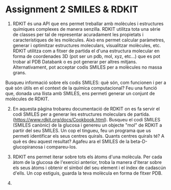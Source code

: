 # Assignment 2 SMILES & RDKIT

1. RDKIT és una API que ens permet treballar amb molècules i estructures químiques complexes de manera senzilla. RDKIT utilitza tota una sèrie de classes per tal de representar acuradament les propietats i característiques de les molècules. Això ens permet calcular paràmetres, generar i optimitzar estructures moleculars, visualitzar molècules, etc. RDKIT utilitza com a fitxer de partida el d'una estructura molecular en forma de coordenades 3D (pot ser un pdb, mol, xyz, etc...) que es pot trobar al PDB Databank o es pot generar per altres mitjans. Alternativament, pot acceptar codis SMILES per a molècules no massa grans.

Busqueu informació sobre els codis SMILES: què són, com funcionen i per a què són útils en el context de la química computacional? Feu una funció que, donada una llista amb SMILES, ens permeti generar un conjunt de molècules de RDKIT.

2. En aquesta pàgina trobareu documentació de RDKIT on es fa servir el codi SMILES per a generar les estructures moleculars de partida. (https://www.rdkit.org/docs/Cookbook.html). Busqueu el codi SMILES (SMILES canònic) de la glucosa i genereu un objecte "mol" de RDKIT a partir del seu SMILES. Un cop el tingueu, feu un programa que us permeti identificar els seus centres quirals. Quants centres quirals té? A què es deu aquest resultat? Agafeu ara el SMILES de la beta-D-glucopiranosa i compareu-los.

3. RDKIT ens permet iterar sobre tots els àtoms d'una molècula. Per cada àtom de la glucosa de l'exercici anterior, troba la manera d'iterar sobre els seus àtoms i obtenir el símbol del seu element i el índex de cadascún d'ells. Un cop estiguis, guarda la teva molècula en forma de fitxer PDB.

4. 

